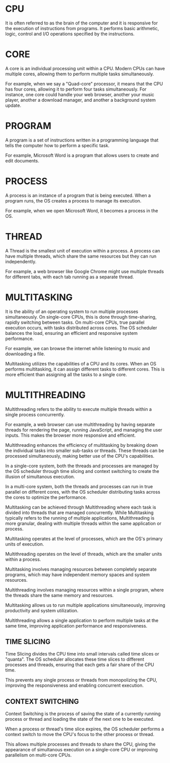 # CPU

It is often referred to as the brain of the computer and it is responsive for the execution of instructions from programs. It performs basic arithmetic, logic, control and I/O operations specified by the instructions.

# CORE

A core is an individual processing unit within a CPU. Modern CPUs can have multiple cores, allowing them to perform multiple tasks simultaneously.

For example, when we say a "Quad-core" processor, it means that the CPU has four cores, allowing it to perform four tasks simultaneously. For instance, one core could handle your web browser, another your music player, another a download manager, and another a background system update.

# PROGRAM

A program is a set of instructions written in a programming language that tells the computer how to perform a specific task. 

For example, Microsoft Word is a program that allows users to create and edit documents.

# PROCESS

A process is an instance of a program that is being executed. When a program runs, the OS creates a process to manage its execution. 

For example, when we open Microsoft Word, it becomes a process in the OS.

# THREAD

A Thread is the smallest unit of execution within a process. A process can have multiple threads, which share the same resources but they can run independently.

For example, a web browser like Google Chrome might use multiple threads for different tabs, with each tab running as a separate thread.

# MULTITASKING

It is the ability of an operating system to run multiple processes simultaneously. On single-core CPUs, this is done through time-sharing, rapidly switching between tasks. On multi-core CPUs, true parallel execution occurs, with tasks distributed across cores. The OS scheduler balances the load, ensuring an efficient and responsive system performance.

For example, we can browse the internet while listening to music and downloading a file.

Multitasking utilizes the capabilities of a CPU and its cores. When an OS performs multitasking, it can assign different tasks to different cores. This is more efficient than assigning all the tasks to a single core.

# MULTITHREADING

Multithreading refers to the ability to execute multiple threads within a single process concurrently.

For example, a web browser can use multithreading by having separate threads for rendering the page, running JavaScript, and managing the user inputs. This makes the browser more responsive and efficient.

Multithreading enhances the efficiency of multitasking by breaking down the individual tasks into smaller sub-tasks or threads. These threads can be processed simultaneously, making better use of the CPU's capabilities.

In a single-core system, both the threads and processes are managed by the OS scheduler through time slicing and context switching to create the illusion of simultanous execution.

In a multi-core system, both the threads and processes can run in true parallel on different cores, with the OS scheduler distributing tasks across the cores to optimize the performance.

Multitasking can be achieved through Multithreading where each task is divided into threads that are managed concurrently. While Multitasking typically refers to the running of multiple applications, Multithreading is more granular, dealing with multiple threads within the same application or process.

Multitasking operates at the level of processes, which are the OS's primary units of execution.

Multithreading operates on the level of threads, which are the smaller units within a process.

Multitasking involves managing resources between completely separate programs, which may have independent memory spaces and system resources.

Multithreading involves managing resources within a single program, where the threads share the same memory and resources.

Multitasking allows us to run multiple applications simultaneously, improving productivity and system utilization. 

Multithreading allows a single application to perform multiple tasks at the same time, improving application performance and responsiveness.

## TIME SLICING

Time Slicing divides the CPU time into small intervals called time slices or "quanta". The OS scheduler allocates these time slices to different processes and threads, ensuring that each gets a fair share of the CPU time.

This prevents any single process or threads from monopolizing the CPU, improving the responsiveness and enabling concurrent execution.

## CONTEXT SWITCHING

Context Switching is the process of saving the state of a currently running process or thread and loading the state of the next one to be executed.

When a process or thread's time slice expires, the OS scheduler performs a context switch to move the CPU's focus to the other process or thread.

This allows multiple processes and threads to share the CPU, giving the appearance of simultanous execution on a single-core CPU or improving parallelism on multi-core CPUs.